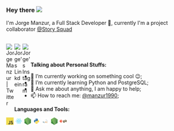 ### Hey there <img src="https://media.giphy.com/media/hvRJCLFzcasrR4ia7z/giphy.gif" width="25px">

I'm Jorge Manzur, a Full Stack Developer 🚀, currently I'm a project collaborator [@Story Squad](https://www.storysquad.education/)

<br />

<a href="https://twitter.com/barthimus">
  <img align="left" alt="Jorge Manzur | Twitter" width="22px" src="https://cdn.jsdelivr.net/npm/simple-icons@v3/icons/twitter.svg" />
</a>
<a href="https://www.linkedin.com/in/jorge-manzur-full-stack-developer/">
  <img align="left" alt="Jorge's Linkdein" width="22px" src="https://cdn.jsdelivr.net/npm/simple-icons@v3/icons/linkedin.svg" />
</a>

<a href="https://www.instagram.com/manzur1990/">
  <img align="left" alt="Jorge's Instagram" width="22px" src="https://cdn.jsdelivr.net/npm/simple-icons@v3/icons/instagram.svg" />
</a>
 
<br />
<br />
  
**Talking about Personal Stuffs:**

- 👨 I’m currently working on something cool :wink:;
- 🌱 I’m currently learning Python and PostgreSQL; 
- 💬 Ask me about anything, I am happy to help;
- 📫 How to reach me: [@manzur1990](https://twitter.com/barthimus);


**Languages and Tools:**  

<code><img height="20" src="https://raw.githubusercontent.com/github/explore/80688e429a7d4ef2fca1e82350fe8e3517d3494d/topics/javascript/javascript.png"></code>
<code><img height="20" src="https://raw.githubusercontent.com/github/explore/80688e429a7d4ef2fca1e82350fe8e3517d3494d/topics/react/react.png"></code>
<code><img height="20" src="https://raw.githubusercontent.com/github/explore/80688e429a7d4ef2fca1e82350fe8e3517d3494d/topics/nodejs/nodejs.png"></code>
<code><img height="20" src="https://raw.githubusercontent.com/github/explore/80688e429a7d4ef2fca1e82350fe8e3517d3494d/topics/python/python.png"></code>
<code><img height="20" src="https://raw.githubusercontent.com/github/explore/80688e429a7d4ef2fca1e82350fe8e3517d3494d/topics/mysql/mysql.png"></code>
<code><img height="20" src="https://raw.githubusercontent.com/github/explore/80688e429a7d4ef2fca1e82350fe8e3517d3494d/topics/nodejs/nodejs.png"></code>
<code><img height="20" src="https://raw.githubusercontent.com/github/explore/80688e429a7d4ef2fca1e82350fe8e3517d3494d/topics/git/git.png"></code>






